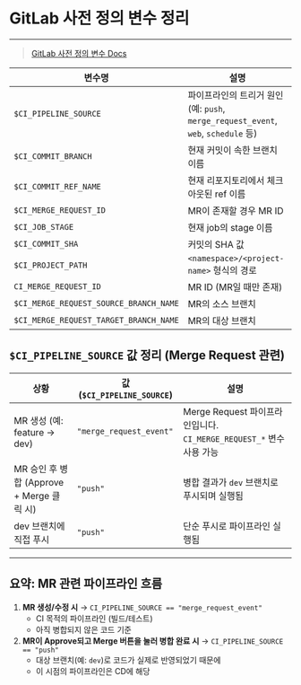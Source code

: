 # GitLab 사전 정의 변수 정리 

---

>[GitLab 사전 정의 변수 Docs](https://docs.gitlab.com/ci/variables/predefined_variables/)

| 변수명                                 | 설명                                                         |
| -------------------------------------- | ------------------------------------------------------------ |
| `$CI_PIPELINE_SOURCE`                  | 파이프라인의 트리거 원인 (예: `push`, `merge_request_event`, `web`, `schedule` 등) |
| `$CI_COMMIT_BRANCH`                    | 현재 커밋이 속한 브랜치 이름                                 |
| `$CI_COMMIT_REF_NAME`                  | 현재 리포지토리에서 체크아웃된 ref 이름                      |
| `$CI_MERGE_REQUEST_ID`                 | MR이 존재할 경우 MR ID                                       |
| `$CI_JOB_STAGE`                        | 현재 job의 stage 이름                                        |
| `$CI_COMMIT_SHA`                       | 커밋의 SHA 값                                                |
| `$CI_PROJECT_PATH`                     | `<namespace>/<project-name>` 형식의 경로                     |
| `CI_MERGE_REQUEST_ID`                  | MR ID (MR일 때만 존재)                                       |
| `$CI_MERGE_REQUEST_SOURCE_BRANCH_NAME` | MR의 소스 브랜치                                             |
| `$CI_MERGE_REQUEST_TARGET_BRANCH_NAME` | MR의 대상 브랜치                                             |

## `$CI_PIPELINE_SOURCE` 값 정리 (Merge Request 관련)

| 상황                                      | 값 (`$CI_PIPELINE_SOURCE`) | 설명                                                         |
| ----------------------------------------- | -------------------------- | ------------------------------------------------------------ |
| MR 생성 (예: feature → dev)               | `"merge_request_event"`    | Merge Request 파이프라인입니다. `CI_MERGE_REQUEST_*` 변수 사용 가능 |
| MR 승인 후 병합 (Approve + Merge 클릭 시) | `"push"`                   | 병합 결과가 `dev` 브랜치로 푸시되며 실행됨                   |
| dev 브랜치에 직접 푸시                    | `"push"`                   | 단순 푸시로 파이프라인 실행됨                                |



------

## 요약: MR 관련 파이프라인 흐름

1. **MR 생성/수정 시** → `CI_PIPELINE_SOURCE == "merge_request_event"`
   - CI 목적의 파이프라인 (빌드/테스트)
   - 아직 병합되지 않은 코드 기준
2. **MR이 Approve되고 Merge 버튼을 눌러 병합 완료 시** → `CI_PIPELINE_SOURCE == "push"`
   - 대상 브랜치(예: `dev`)로 코드가 실제로 반영되었기 때문에
   - 이 시점의 파이프라인은 CD에 해당